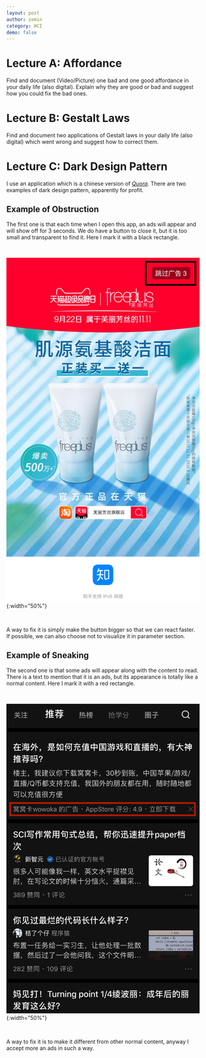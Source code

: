 ```yaml
---
layout: post
author: zemin 
category: HCI
demo: false 
---
```


# Lecture A: Affordance
Find and document (Video/Picture) one bad and one good affordance in your daily life (also digital). Explain why they are good or bad and suggest how you could fix the bad ones.

# Lecture B: Gestalt Laws 
Find and document two applications of Gestalt laws in your daily life (also digital) which went wrong and suggest how to correct them.

# Lecture C: Dark Design Pattern
I use an application which is a chinese version of *[Quora](https://www.quora.com/)*. There are two examples of dark design pattern, apparently for profit.

## Example of Obstruction
The first one is that each time when I open this app, an ads will appear and will show off for 3 seconds. We do have a button to close it, but it is too small and transparent to find it. Here I mark it with a black rectangle.

&nbsp;

![Alt text](https://raw.githubusercontent.com/zemin-xu/zemin-xu.github.io/master/assets/images/hci_lecture1/obstruction.png "example of obstruction"){:width="50%"}

&nbsp;

A way to fix it is simply make the button bigger so that we can react faster. If possible, we can also choose not to visualize it in parameter section.

## Example of Sneaking 
The second one is that some ads will appear along with the content to read. There is a text to mention that it is an ads, but its appearance is totally like a normal content. Here I mark it with a red rectangle.

&nbsp;

![Alt text](https://raw.githubusercontent.com/zemin-xu/zemin-xu.github.io/master/assets/images/hci_lecture1/sneaking.png "example of sneaking"){:width="50%"}

&nbsp;

A way to fix it is to make it different from other normal content, anyway I accept more an ads in such a way.